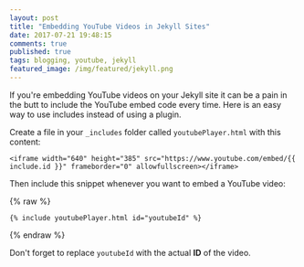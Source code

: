 ```yaml
---
layout: post
title: "Embedding YouTube Videos in Jekyll Sites"
date: 2017-07-21 19:48:15
comments: true
published: true
tags: blogging, youtube, jekyll
featured_image: /img/featured/jekyll.png
---
```


If you're embedding YouTube videos on your Jekyll site it can be a pain in the butt to include the YouTube embed code every time. Here is an easy way to use includes instead of using a plugin.

Create a file in your `_includes` folder called `youtubePlayer.html` with this content:

```
<iframe width="640" height="385" src="https://www.youtube.com/embed/{{ include.id }}" frameborder="0" allowfullscreen></iframe>
```

Then include this snippet whenever you want to embed a YouTube video:

{% raw %}
```
{% include youtubePlayer.html id="youtubeId" %}
```
{% endraw %}

Don't forget to replace `youtubeId` with the actual <b>ID</b> of the video.
